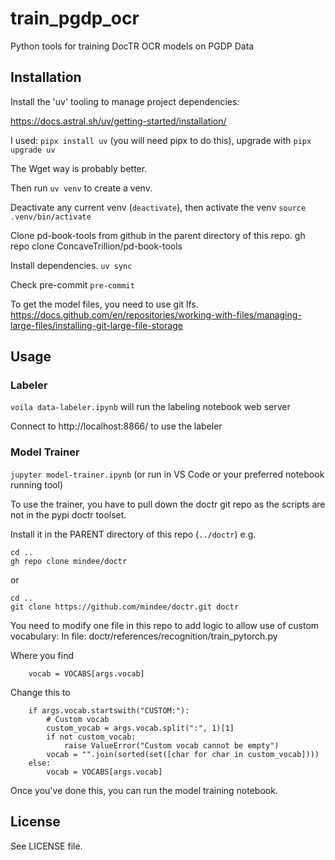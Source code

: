 # train_pgdp_ocr

Python tools for training DocTR OCR models on PGDP Data

## Installation

Install the 'uv' tooling to manage project dependencies:

https://docs.astral.sh/uv/getting-started/installation/

I used: `pipx install uv` (you will need pipx to do this), upgrade with `pipx upgrade uv`

The Wget way is probably better.

Then run `uv venv` to create a venv.

Deactivate any current venv (`deactivate`), then activate the venv `source .venv/bin/activate`

Clone pd-book-tools from github in the parent directory of this repo.
gh repo clone ConcaveTrillion/pd-book-tools

Install dependencies.
`uv sync`

Check pre-commit
`pre-commit`

To get the model files, you need to use git lfs.
https://docs.github.com/en/repositories/working-with-files/managing-large-files/installing-git-large-file-storage

## Usage

### Labeler

`voila data-labeler.ipynb` will run the labeling notebook web server

Connect to http://localhost:8866/ to use the labeler

### Model Trainer

`jupyter model-trainer.ipynb` (or run in VS Code or your preferred notebook running tool)

To use the trainer, you have to pull down the doctr git repo as the scripts are not in the pypi doctr toolset.

Install it in the PARENT directory of this repo (`../doctr`)
e.g.
```
cd ..
gh repo clone mindee/doctr
```
or
```
cd ..
git clone https://github.com/mindee/doctr.git doctr
```

You need to modify one file in this repo to add logic to allow use of custom vocabulary:
In file: doctr/references/recognition/train_pytorch.py

Where you find
```
    vocab = VOCABS[args.vocab]
```

Change this to 
```
    if args.vocab.startswith("CUSTOM:"):
        # Custom vocab
        custom_vocab = args.vocab.split(":", 1)[1]
        if not custom_vocab:
            raise ValueError("Custom vocab cannot be empty")
        vocab = "".join(sorted(set([char for char in custom_vocab])))
    else:
        vocab = VOCABS[args.vocab]
```

Once you've done this, you can run the model training notebook.

## License

See LICENSE file.



